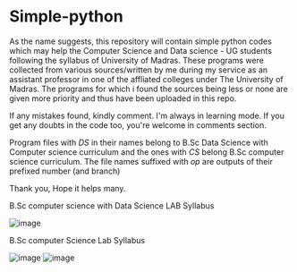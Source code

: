 # Simple-python
As the name suggests, this repository will contain simple python codes which may help the Computer Science and Data science - UG students
following the syllabus of University of Madras.
These programs were collected from various sources/written by me during my service as an assistant professor in one of the affliated colleges under 
The University of Madras.
The programs for which i found the sources being less or none are given more priority and thus have been uploaded in this repo.

If any mistakes found, kindly comment. I'm always in learning mode.
If you get any doubts in the code too, you're welcome in comments section.

Program files with _DS_ in their names belong to B.Sc Data Science with Computer science curriculum
and the ones with _CS_ belong B.Sc computer science curriculum.
The file names suffixed with _op_ are outputs of their prefixed number (and branch) 

Thank you,
Hope it helps many.

B.Sc computer science with Data Science LAB Syllabus

![image](https://user-images.githubusercontent.com/90140795/189164178-05c70b9c-5bc2-44bf-a0b1-e2bc2fa2df59.png)

B.Sc computer Science Lab Syllabus

![image](https://user-images.githubusercontent.com/90140795/189165573-cfe54601-dc93-432b-935b-8ec48122fc93.png)
![image](https://user-images.githubusercontent.com/90140795/189165624-0c659b77-4c8f-4d9e-b763-8cac35a6220d.png)

